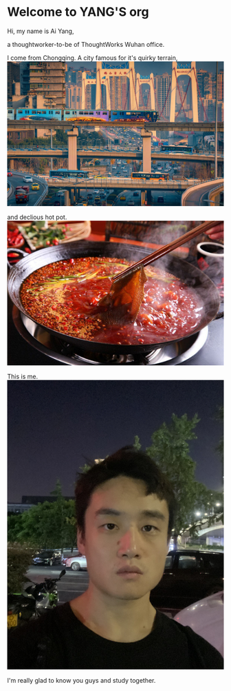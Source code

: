 # Welcome to YANG'S org

Hi, my name is Ai Yang, 

a thoughtworker-to-be of ThoughtWorks Wuhan office.

I come from Chongqing.
A city famous for it's quirky terrain,
![Quirky Terrain](./assets/chongqing_terrian.jpg "Quirky Terrain")

and declious hot pot.
![Hot Pot](./assets/hopot.jpg "hot pot")

This is me.
![Yang Ai](./assets/Yangai.jpg "Me")

I'm really glad to know you guys and study together.